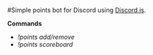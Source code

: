 #Simple points bot for Discord using [Discord.js](https://github.com/discordjs/discord.js/).

**Commands**
- *!points add/remove <user> <amt> <reason>*
- *!points scoreboard*